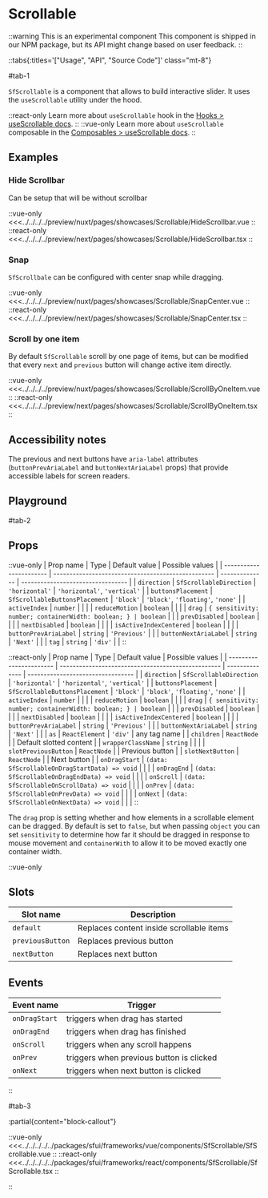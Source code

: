 # Scrollable

::warning This is an experimental component
This component is shipped in our NPM package, but its API might change based on user feedback.
::

::tabs{:titles='["Usage", "API", "Source Code"]' class="mt-8"}

#tab-1

`SfScrollable` is a component that allows to build interactive slider. It uses the `useScrollable` utility under the hood. 



::react-only
Learn more about `useScrollable` hook in the [Hooks > useScrollable docs](/react/hooks/useScrollable.html).
::
::vue-only
Learn more about `useScrollable` composable in the [Composables > useScrollable docs](/vue/hooks/useScrollable.html).
::



## Examples

### Hide Scrollbar

Can be setup that will be without scrollbar

<Showcase showcase-name="Scrollable/HideScrollbar" style="min-height:240px">

::vue-only
<<<../../../../preview/nuxt/pages/showcases/Scrollable/HideScrollbar.vue
::
::react-only
<<<../../../../preview/next/pages/showcases/Scrollable/HideScrollbar.tsx
::

</Showcase>

### Snap

`SfScrollbale` can be configured with center snap while dragging.

<Showcase showcase-name="Scrollable/SnapCenter" style="min-height:260px">

::vue-only
<<<../../../../preview/nuxt/pages/showcases/Scrollable/SnapCenter.vue
::
::react-only
<<<../../../../preview/next/pages/showcases/Scrollable/SnapCenter.tsx
::

</Showcase>

### Scroll by one item

By default `SfScrollable` scroll by one page of items, but can be modified that every `next` and `previous` button will change active item directly.

<Showcase showcase-name="Scrollable/ScrollByOneItem" style="min-height:260px">

::vue-only
<<<../../../../preview/nuxt/pages/showcases/Scrollable/ScrollByOneItem.vue
::
::react-only
<<<../../../../preview/next/pages/showcases/Scrollable/ScrollByOneItem.tsx
::

</Showcase>

## Accessibility notes

The previous and next buttons have `aria-label` attributes (`buttonPrevAriaLabel` and `buttonNextAriaLabel` props) that provide accessible labels for screen readers.

## Playground

<Generate style="height: 500px" />

#tab-2

## Props

::vue-only
| Prop name               | Type                                               | Default value  | Possible values                   |
| ----------------------- | -------------------------------------------------- | -------------- | --------------------------------- |
| `direction`             | `SfScrollableDirection`                            | `'horizontal'` | `'horizontal'`, `'vertical'`      |
| `buttonsPlacement`      | `SfScrollableButtonsPlacement`                     | `'block'`      | `'block'`, `'floating'`, `'none'` |
| `activeIndex`           | `number`                                           |                |                                   |
| `reduceMotion`          | `boolean`                                          |                |                                   |
| `drag`                  | `{ sensitivity: number; containerWidth: boolean; } | boolean`       |                                   |
| `prevDisabled`          | `boolean`                                          |                |                                   |
| `nextDisabled`          | `boolean`                                          |                |                                   |
| `isActiveIndexCentered` | `boolean`                                          |                |                                   |
| `buttonPrevAriaLabel`   | `string`                                           | `'Previous'`   |                                   |
| `buttonNextAriaLabel`   | `string`                                           | `'Next'`       |                                   |
| `tag` | `string` | `'div'` | |
::


::react-only
| Prop name               | Type                                               | Default value  | Possible values                   |
| ----------------------- | -------------------------------------------------- | -------------- | --------------------------------- |
| `direction`             | `SfScrollableDirection`                            | `'horizontal'` | `'horizontal'`, `'vertical'`      |
| `buttonsPlacement`      | `SfScrollableButtonsPlacement`                     | `'block'`      | `'block'`, `'floating'`, `'none'` |
| `activeIndex`           | `number`                                           |                |                                   |
| `reduceMotion`          | `boolean`                                          |                |                                   |
| `drag`                  | `{ sensitivity: number; containerWidth: boolean; } | boolean`       |                                   |
| `prevDisabled`          | `boolean`                                          |                |                                   |
| `nextDisabled`          | `boolean`                                          |                |                                   |
| `isActiveIndexCentered` | `boolean`                                          |                |                                   |
| `buttonPrevAriaLabel`   | `string`                                           | `'Previous'`   |                                   |
| `buttonNextAriaLabel`   | `string`                                           | `'Next'`       |                                   |
| `as` | `ReactElement` | `'div'` | any tag name |
| `children` | `ReactNode` | | Default slotted content |
| `wrapperClassName` | `string` | | |
| `slotPreviousButton` | `ReactNode` | | Previous button |
| `slotNextButton` | `ReactNode` | | Next button |
| `onDragStart` | `(data: SfScrollableOnDragStartData) => void` | | |
| `onDragEnd` | `(data: SfScrollableOnDragEndData) => void` | | |
| `onScroll` | `(data: SfScrollableOnScrollData) => void` | | |
| `onPrev` | `(data: SfScrollableOnPrevData) => void` | | |
| `onNext` | `(data: SfScrollableOnNextData) => void` | | |
::

The `drag` prop is setting whether and how elements in a scrollable element can be dragged. By default is set to `false`, but when passing `object` you can set `sensitivity` to determine how far it should be dragged in response to mouse movement and `containerWith` to allow it to be moved exactly one container width.

::vue-only

## Slots

| Slot name        | Description                              |
| ---------------- | ---------------------------------------- |
| `default`        | Replaces content inside scrollable items |
| `previousButton` | Replaces previous button                 |
| `nextButton`     | Replaces next button                     |

## Events

| Event name    | Trigger                                  |
| ------------- | ---------------------------------------- |
| `onDragStart` | triggers when drag has started           |
| `onDragEnd`   | triggers when drag has finished          |
| `onScroll`    | triggers when any scroll happens         |
| `onPrev`      | triggers when previous button is clicked |
| `onNext`      | triggers when next button is clicked     |

::

#tab-3

:partial{content="block-callout"}


::vue-only
<<<../../../../../packages/sfui/frameworks/vue/components/SfScrollable/SfScrollable.vue
::
::react-only
<<<../../../../../packages/sfui/frameworks/react/components/SfScrollable/SfScrollable.tsx
::

::
